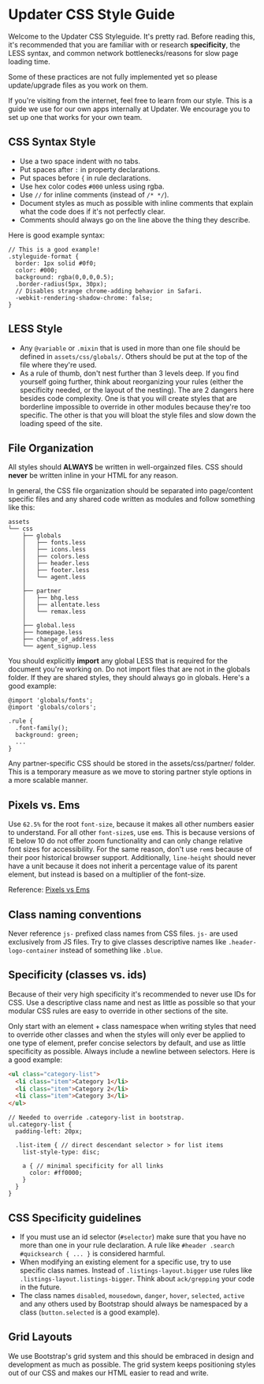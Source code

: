 # Updater CSS Style Guide

Welcome to the Updater CSS Styleguide. It's pretty rad. Before reading this, it's recommended that you are familiar with or research __specificity__, the LESS syntax, and common network bottlenecks/reasons for slow page loading time.

Some of these practices are not fully implemented yet so please update/upgrade files as you work on them.

If you're visiting from the internet, feel free to learn from our style. This is a guide we use for our own apps internally at Updater. We encourage you to set up one that works for your own team.

## CSS Syntax Style

* Use a two space indent with no tabs.
* Put spaces after `:` in property declarations.
* Put spaces before `{` in rule declarations.
* Use hex color codes `#000` unless using rgba.
* Use `//` for inline comments (instead of `/* */`).
* Document styles as much as possible with inline comments that explain what the code does if it's not perfectly clear.
* Comments should always go on the line above the thing they describe.

Here is good example syntax:

```less
// This is a good example!
.styleguide-format {
  border: 1px solid #0f0;
  color: #000;
  background: rgba(0,0,0,0.5);
  .border-radius(5px, 30px);
  // Disables strange chrome-adding behavior in Safari.
  -webkit-rendering-shadow-chrome: false;
}
```

## LESS Style

* Any `@variable` or `.mixin` that is used in more than one file should be defined in `assets/css/globals/`. Others should be put at the top of the file where they're used.
* As a rule of thumb, don't nest further than 3 levels deep. If you find yourself going further, think about reorganizing your rules (either the specificity needed, or the layout of the nesting). The are 2 dangers here besides code complexity. One is that you will create styles that are borderline impossible to override in other modules because they're too specific. The other is that you will bloat the style files and slow down the loading speed of the site.

## File Organization

All styles should **ALWAYS** be written in well-orgainzed files. CSS should **never** be written inline in your HTML for any reason.

In general, the CSS file organization should be separated into page/content specific files and any shared code written as modules and follow something like this:

```
assets
└── css
    ├── globals
    │   ├── fonts.less
    │   ├── icons.less
    │   ├── colors.less
    │   ├── header.less
    │   ├── footer.less
    │   └── agent.less
    │
    ├── partner
    │   ├── bhg.less
    │   ├── allentate.less
    │   └── remax.less
    │
    ├── global.less
    ├── homepage.less
    ├── change_of_address.less
    └── agent_signup.less
```

You should explicitly **import** any global LESS that is required for the document you're working on. Do not import files that are not in the globals folder. If they are shared styles, they should always go in globals. Here's a good example:

```less
@import 'globals/fonts';
@import 'globals/colors';

.rule {
  .font-family();
  background: green;
  ...
}
```

Any partner-specific CSS should be stored in the assets/css/partner/ folder. This is a temporary measure as we move to storing partner style options in a more scalable manner.

## Pixels vs. Ems

Use `62.5%` for the root `font-size`, because it makes all other numbers easier to understand. For all other `font-size`s, use `em`s. This is because versions of IE below 10 do not offer zoom functionality and can only change relative font sizes for accessibility. For the same reason, don't use `rem`s because of their poor historical browser support. Additionally, `line-height` should never have a unit because it does not inherit a percentage value of its parent element, but instead is based on a multiplier of the font-size.

Reference: [Pixels vs Ems](http://snook.ca/archives/html_and_css/font-size-with-rem)

## Class naming conventions

Never reference `js-` prefixed class names from CSS files. `js-` are used exclusively from JS files. Try to give classes descriptive names like `.header-logo-container` instead of something like `.blue`.

## Specificity (classes vs. ids)

Because of their very high specificity it's recommended to never use IDs for CSS. Use a descriptive class name and nest as little as possible so that your modular CSS rules are easy to override in other sections of the site.

Only start with an element + class namespace when writing styles that need to override other classes and when the styles will only ever be applied to one type of element, prefer concise selectors by default, and use as little specificity as possible. Always include a newline between selectors. Here is a good example:

```html
<ul class="category-list">
  <li class="item">Category 1</li>
  <li class="item">Category 2</li>
  <li class="item">Category 3</li>
</ul>
```

```less
// Needed to override .category-list in bootstrap.
ul.category-list {
  padding-left: 20px;

  .list-item { // direct descendant selector > for list items
    list-style-type: disc;

    a { // minimal specificity for all links
      color: #ff0000;
    }
  }
}
```

## CSS Specificity guidelines

* If you must use an id selector (`#selector`) make sure that you have no more than one in your rule declaration. A rule like `#header .search #quicksearch { ... }` is considered harmful.
* When modifying an existing element for a specific use, try to use specific class names. Instead of `.listings-layout.bigger` use rules like `.listings-layout.listings-bigger`. Think about `ack/grepping` your code in the future.
* The class names `disabled`, `mousedown`, `danger`, `hover`, `selected`, `active` and any others used by Bootstrap should always be namespaced by a class (`button.selected` is a good example).

## Grid Layouts

We use Bootstrap's grid system and this should be embraced in design and development as much as possible. The grid system keeps positioning styles out of our CSS and makes our HTML easier to read and write.

